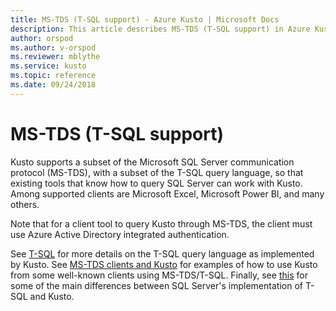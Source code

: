 ```yaml
---
title: MS-TDS (T-SQL support) - Azure Kusto | Microsoft Docs
description: This article describes MS-TDS (T-SQL support) in Azure Kusto.
author: orspod
ms.author: v-orspod
ms.reviewer: mblythe
ms.service: kusto
ms.topic: reference
ms.date: 09/24/2018
---
```

# MS-TDS (T-SQL support)

Kusto supports a subset of the Microsoft SQL Server communication protocol (MS-TDS),
with a subset of the T-SQL query language, so that existing tools that know how
to query SQL Server can work with Kusto. Among supported clients are Microsoft Excel,
Microsoft Power BI, and many others.

Note that for a client tool to query Kusto through MS-TDS, the client must use
Azure Active Directory integrated authentication.

See [T-SQL](./t-sql.md) for more details on the T-SQL query language as implemented
by Kusto. See [MS-TDS clients and Kusto](./clients.md) for examples of how to
use Kusto from some well-known clients using MS-TDS/T-SQL. Finally, see
[this](./sqlknownissues.md) for some of the main differences between SQL Server's
implementation of T-SQL and Kusto.